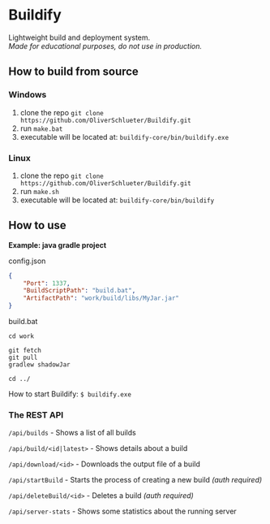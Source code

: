 # Buildify

Lightweight build and deployment system.<br>
_Made for educational purposes, do not use in production._

## How to build from source

### Windows

1. clone the repo ``git clone https://github.com/OliverSchlueter/Buildify.git``
2. run ``make.bat``
3. executable will be located at: ``buildify-core/bin/buildify.exe``

### Linux

1. clone the repo ``git clone https://github.com/OliverSchlueter/Buildify.git``
2. run ``make.sh``
3. executable will be located at: ``buildify-core/bin/buildify``


## How to use

**Example: java gradle project**

config.json
```json
{
    "Port": 1337,
    "BuildScriptPath": "build.bat",
    "ArtifactPath": "work/build/libs/MyJar.jar"
}
```

build.bat
````batch
cd work

git fetch
git pull
gradlew shadowJar

cd ../
````

How to start Buildify: ``$ buildify.exe``

### The REST API

``/api/builds`` - Shows a list of all builds

``/api/build/<id|latest>`` - Shows details about a build

``/api/download/<id>`` - Downloads the output file of a build

``/api/startBuild`` - Starts the process of creating a new build _(auth required)_

``/api/deleteBuild/<id>`` - Deletes a build _(auth required)_

``/api/server-stats`` - Shows some statistics about the running server